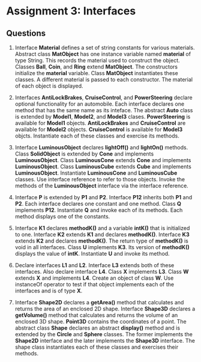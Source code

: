 # Assignment 3: Interfaces

## Questions

1. Interface **Material** defines a set of string constants for various materials. Abstract class **MatObject** has one instance variable named **material** of type String. This records the material used to construct the object. Classes **Ball**, **Coin**, and **Ring** extend **MatObject**. The constructors initialize the **material** variable. Class **MatObject** instantiates these classes. A different material is passed to each constructor. The material of each object is displayed.

2. Interfaces **AntiLockBrakes**, **CruiseControl**, and **PowerSteering** declare optional functionality for an automobile. Each interface declares one method that has the same name as its inteface. The abstract **Auto** class is extended by **Model1**, **Model2**, and **Model3** clases. **PowerSteering** is available for **Model1** objects. **AntiLockBrakes** and **CruiseControl** are available for **Model2** objects. **CruiseControl** is available for **Model3** objcts. Instantiate each of these classes and exercise its methods.

3. Interface **LuminousObject** declares **lightOff()** and **lightOn()** methods. Class **SolidObject** is extended by **Cone** and implements **LuminousObject**. Class **LuminousCone** extends **Cone** and implements **LuminousObject**. Class **LuminousCube** extends **Cube** and implements **LuminousObject**. Instantiate **LuminousCone** and **LuminousCube** classes. Use interface reference to refer to those objects. Invoke the methods of the **LuminousObject** interface via the interface reference.

4. Interface **P** is extended by **P1** and **P2**. Interface **P12** inherits both **P1** and **P2**. Each interface declares one constant and one method. Class **Q** implements **P12**. Instantiate **Q** and invoke each of its methods. Each method displays one of the constants.

5. Interface **K1** declares **methodK()** and a variable **intK()** that is initialized to one. Interface **K2** extends **K1** and declares **methodK()**. Interface **K3** extends **K2** and declares **methodK()**. The return type of **methodK()** is void in all interfaces. Class **U** implements **K3**. Its version of **methodK()** displays the value of **intK**. Instantiate **U** and invoke its method.

6. Declare interfaces **L1** and **L2**. Interface **L3** extends both of these interfaces. Also declare interface **L4**. Class **X** implements **L3**. Class **W** extends **X** and implements **L4**. Create an object of class **W**. Use instanceOf operator to test if that object implements each of the interfaces and is of type **X**.

7. Interface **Shape2D** declares a **getArea()** method that calculates and returns the area of an enclosed 2D shape. Interface **Shape3D** declares a **getVolume()** method that calculates and returns the volume of an enclosed 3D shape. **Point3D** contains the coordinates of a point. The abstract class **Shape** declares an abstract **display()** method and is extended by the **Circle** and **Sphere** classes. The former implements the **Shape2D** interface and the later implements the **Shape3D** interface. The shape class instantiates each of these classes and exercises their methods.
